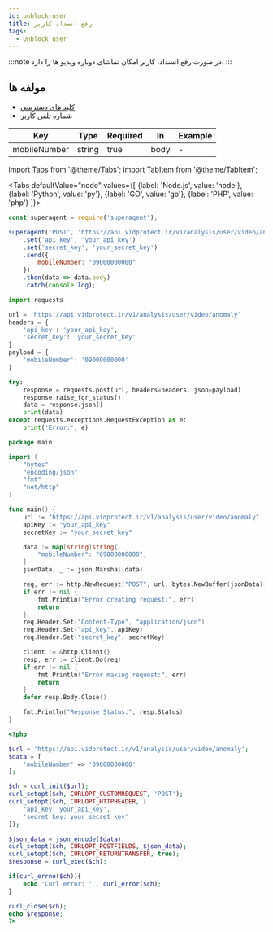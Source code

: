 ```yaml
---
id: unblock-user
title: رفع انسداد کاربر
tags:
  - Unblock user
---
```


:::note
در صورت رفع انسداد، کاربر امکان تماشای دوباره ویدیو ها را دارد.
:::

## مولفه ها

* [کلید های دسترسی](https://vidprotect.ir/panel/settings/security-settings)
* شماره تلفن کاربر

| Key          | Type   | Required | In   | Example |
|--------------|--------|----------|------|---------|
| mobileNumber | string | true     | body | -       |

import Tabs from '@theme/Tabs';
import TabItem from '@theme/TabItem';

<Tabs
defaultValue="node"
values={[
{label: 'Node.js', value: 'node'},
{label: 'Python', value: 'py'},
{label: 'GO', value: 'go'},
{label: 'PHP', value: 'php'}
]}>

<TabItem value="node">

```js
const superagent = require('superagent');

superagent('POST', 'https://api.vidprotect.ir/v1/analysis/user/video/anomaly')
    .set('api_key', 'your_api_key')
    .set('secret_key', 'your_secret_key')
    .send({
        mobileNumber: "09000000000"
    })
    .then(data => data.body)
    .catch(console.log);
```

</TabItem>

<TabItem value="py">

```python
import requests

url = 'https://api.vidprotect.ir/v1/analysis/user/video/anomaly'
headers = {
    'api_key': 'your_api_key',
    'secret_key': 'your_secret_key'
}
payload = {
    'mobileNumber': '09000000000'
}

try:
    response = requests.post(url, headers=headers, json=payload)
    response.raise_for_status()
    data = response.json()
    print(data)
except requests.exceptions.RequestException as e:
    print('Error:', e)
```

</TabItem>


<TabItem value="go">

```go
package main

import (
	"bytes"
	"encoding/json"
	"fmt"
	"net/http"
)

func main() {
	url := "https://api.vidprotect.ir/v1/analysis/user/video/anomaly"
	apiKey := "your_api_key"
	secretKey := "your_secret_key"

	data := map[string]string{
		"mobileNumber": "09000000000",
	}
	jsonData, _ := json.Marshal(data)

	req, err := http.NewRequest("POST", url, bytes.NewBuffer(jsonData))
	if err != nil {
		fmt.Println("Error creating request:", err)
		return
	}
	req.Header.Set("Content-Type", "application/json")
	req.Header.Set("api_key", apiKey)
	req.Header.Set("secret_key", secretKey)

	client := &http.Client{}
	resp, err := client.Do(req)
	if err != nil {
		fmt.Println("Error making request:", err)
		return
	}
	defer resp.Body.Close()

	fmt.Println("Response Status:", resp.Status)
}
```

</TabItem>

<TabItem value="php">

```php
<?php

$url = 'https://api.vidprotect.ir/v1/analysis/user/video/anomaly';
$data = [
    'mobileNumber' => '09000000000'
];

$ch = curl_init($url);
curl_setopt($ch, CURLOPT_CUSTOMREQUEST, 'POST');
curl_setopt($ch, CURLOPT_HTTPHEADER, [
    'api_key: your_api_key',
    'secret_key: your_secret_key'
]);

$json_data = json_encode($data);
curl_setopt($ch, CURLOPT_POSTFIELDS, $json_data);
curl_setopt($ch, CURLOPT_RETURNTRANSFER, true);
$response = curl_exec($ch);

if(curl_errno($ch)){
    echo 'Curl error: ' . curl_error($ch);
}

curl_close($ch);
echo $response;
?>
```

</TabItem>

</Tabs>